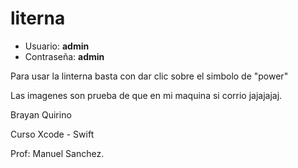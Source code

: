 # literna

- Usuario: **admin**
- Contraseña: **admin**

Para usar la linterna basta con dar clic sobre el simbolo de "power"

Las imagenes son prueba de que en mi maquina si corrio jajajajaj.

Brayan Quirino

Curso Xcode - Swift

Prof: Manuel Sanchez.
